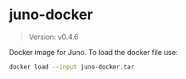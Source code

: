 # juno-docker

> Version: v0.4.6

Docker image for Juno. To load the docker file use:

```bash
docker load --input juno-docker.tar
```
